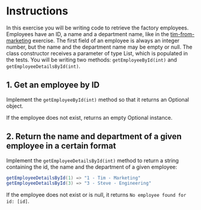 # Instructions

In this exercise you will be writing code to retrieve the factory employees.
Employees have an ID, a name and a department name, like in the [tim-from-marketing](/exercises/concept/tim-from-marketing) exercise.
The first field of an employee is always an integer number, but the name and the department name may be empty or null.
The class constructor receives a parameter of type List<Employee>, which is populated in the tests.
You will be writing two methods: `getEmployeeById(int)` and `getEmployeeDetailsById(int)`.

## 1. Get an employee by ID

Implement the `getEmployeeById(int)` method so that it returns an Optional<Employee> object.

If the employee does not exist, returns an empty Optional instance.

## 2. Return the name and department of a given employee in a certain format

Implement the `getEmployeeDetailsById(int)` method to return a string containing the id, the name and the department of a given employee:

```java
getEmployeeDetailsById(1) => "1 - Tim - Marketing"
getEmployeeDetailsById(3) => "3 - Steve - Engineering"
```

If the employee does not exist or is null, it returns `No employee found for id: [id]`.
